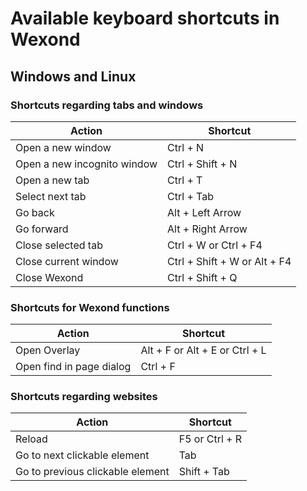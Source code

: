 # Available keyboard shortcuts in Wexond

## Windows and Linux

### Shortcuts regarding tabs and windows

| Action                      | Shortcut                     |
| --------------------------- | ---------------------------- |
| Open a new window           | Ctrl + N                     |
| Open a new incognito window | Ctrl + Shift + N             |
| Open a new tab              | Ctrl + T                     |
| Select next tab             | Ctrl + Tab                   |
| Go back                     | Alt + Left Arrow             |
| Go forward                  | Alt + Right Arrow            |
| Close selected tab          | Ctrl + W or Ctrl + F4        |
| Close current window        | Ctrl + Shift + W or Alt + F4 |
| Close Wexond                | Ctrl + Shift + Q             |

### Shortcuts for Wexond functions

| Action                   | Shortcut                       |
| ------------------------ | ------------------------------ |
| Open Overlay             | Alt + F or Alt + E or Ctrl + L |
| Open find in page dialog | Ctrl + F                       |

### Shortcuts regarding websites

| Action                           | Shortcut       |
| -------------------------------- | -------------- |
| Reload                           | F5 or Ctrl + R |
| Go to next clickable element     | Tab            |
| Go to previous clickable element | Shift + Tab    |

